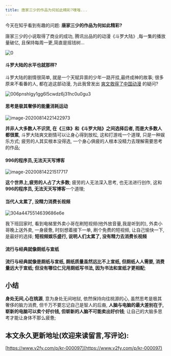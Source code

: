 ```yaml
---
title: 唐家三少的作品为何如此精彩?噗嗤...
---
```


今天在知乎看到有趣的问题: **唐家三少的作品为何如此精彩?**



唐家三少的小说取得了商业的成功, 腾讯出品的的动漫《斗罗大陆》,每一集的播放量破亿, 且保持每周一更,简直是摇钱树... 

![0](https://www.v2fy.com/asset/0i/jikemiji/jikemiji-md/kr-000097.assets/0.png)

#### 斗罗大陆的水平也就那样?



斗罗大陆的剧情很简单, 就是一个天赋异禀的少年一路开挂,最终成神的故事; 很多原来不看番的人, 都在追这部动漫, 为此我曾发出 [爽文救得了中国动漫](https://mp.weixin.qq.com/s/z_NPhRYCrOaqBgASu5KcuA) 的疑问?

![006pnshIgy1gg6l5cwdz6j31hc0u0gu3](https://www.v2fy.com/asset/0i/jikemiji/jikemiji-md/kr-000097.assets/006pnshIgy1gg6l5cwdz6j31hc0u0gu3.jpg)



#### 思考是极其奢侈的能量消耗运动

![image-20200814221422973](https://www.v2fy.com/asset/0i/jikemiji/jikemiji-md/kr-000097.assets/image-20200814221422973.png)

**并非人大多数人不识货,  在《三体》和《斗罗大陆》之间选择后者, 而是大多数人都很累**, 斗罗大陆爽文剧情可以让身心得到放松, 这和打游戏一个道理, 只是一种娱乐方式; 疲劳的人其实根本没得选, 一个身心俱疲的人根本没精力去理解需要思考的作品;



#### 996的程序员,无法天天写博客

![image-20200814221517717](https://www.v2fy.com/asset/0i/jikemiji/jikemiji-md/kr-000097.assets/image-20200814221517717.png)





**这个世界上,疲劳的人占了大多数**; 疲劳的人无法深入思考, 也无法进行创作,  这和**996的程序员, 无法天天写博客**一个道理; 



#### 当代人太累了, 没精力消费长视频

![304a4475514639686e6e](https://www.v2fy.com/asset/0i/jikemiji/jikemiji-md/kr-000097.assets/304a4475514639686e6e.jpg)

我下班回家时, 看到电梯里外卖小哥在刷短视频(他外放音量,我是听到的), 外卖小哥晚上送外卖, 一身疲惫, 时刻想着接下一单,  刷个免费的短视频, 让自己愉快一下, 是最好的选择; **短视频娱乐盛行, 说明人们太累了, 没有精力去消费长视频**



#### 流行与经典就像厕纸与宣纸







**流行与经典就像是厕纸与宣纸, 厕纸质量虽然远比不上宣纸, 但厕纸人人需要, 消费量远大于宣纸; 但没有哪位仁兄用厕纸写书法, 因为书法和宣纸才更相配**; 





## 小结



**身处无间,心在桃源**, 意为身处无间地狱, 依然保持向往桃源的心, 虽然思考是极其奢侈的脑力消费, 但千万不要忘记自己是智人的后裔, **人脑与电脑的最大差别在于, 崭新的电脑可以卖个好价钱, 但崭新的人脑不可能卖出好价钱**; 让自己的大脑多思考才能让身体不那么疲惫; 




## 本文永久更新地址(欢迎来读留言,写评论):

[https://www.v2fy.com/p/kr-000097](https://www.v2fy.com/p/kr-000097)
